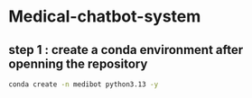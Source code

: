 # Medical-chatbot-system
## step 1 : create a conda environment after openning the repository

```bash
conda create -n medibot python3.13 -y